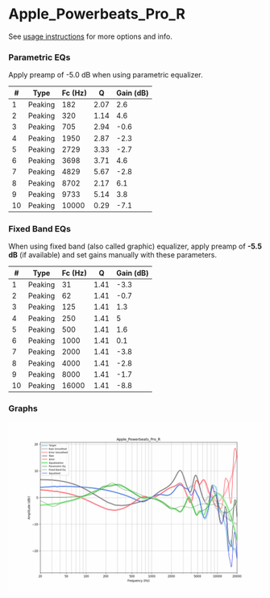 # Apple_Powerbeats_Pro_R
See [usage instructions](https://github.com/jaakkopasanen/AutoEq#usage) for more options and info.

### Parametric EQs
Apply preamp of -5.0 dB when using parametric equalizer.

|   # | Type    |   Fc (Hz) |    Q |   Gain (dB) |
|-----|---------|-----------|------|-------------|
|   1 | Peaking |       182 | 2.07 |         2.6 |
|   2 | Peaking |       320 | 1.14 |         4.6 |
|   3 | Peaking |       705 | 2.94 |        -0.6 |
|   4 | Peaking |      1950 | 2.87 |        -2.3 |
|   5 | Peaking |      2729 | 3.33 |        -2.7 |
|   6 | Peaking |      3698 | 3.71 |         4.6 |
|   7 | Peaking |      4829 | 5.67 |        -2.8 |
|   8 | Peaking |      8702 | 2.17 |         6.1 |
|   9 | Peaking |      9733 | 5.14 |         3.8 |
|  10 | Peaking |     10000 | 0.29 |        -7.1 |

### Fixed Band EQs
When using fixed band (also called graphic) equalizer, apply preamp of **-5.5 dB** (if available) and set gains manually with these parameters.

|   # | Type    |   Fc (Hz) |    Q |   Gain (dB) |
|-----|---------|-----------|------|-------------|
|   1 | Peaking |        31 | 1.41 |        -3.3 |
|   2 | Peaking |        62 | 1.41 |        -0.7 |
|   3 | Peaking |       125 | 1.41 |         1.3 |
|   4 | Peaking |       250 | 1.41 |         5   |
|   5 | Peaking |       500 | 1.41 |         1.6 |
|   6 | Peaking |      1000 | 1.41 |         0.1 |
|   7 | Peaking |      2000 | 1.41 |        -3.8 |
|   8 | Peaking |      4000 | 1.41 |        -2.8 |
|   9 | Peaking |      8000 | 1.41 |        -1.7 |
|  10 | Peaking |     16000 | 1.41 |        -8.8 |

### Graphs
![](./Apple_Powerbeats_Pro_R.png)
